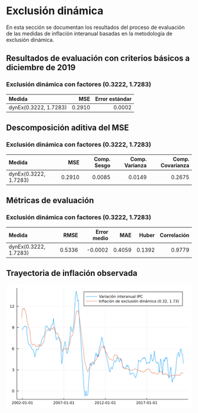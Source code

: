 # Exclusión dinámica

En esta sección se documentan los resultados del proceso de evaluación de las medidas de inflación interanual basadas en la metodología de exclusión dinámica.

## Resultados de evaluación con criterios básicos a diciembre de 2019

### Exclusión dinámica con factores (0.3222, 1.7283)

| Medida                |    MSE | Error estándar |
|:--------------------- | ------:| --------------:|
| dynEx(0.3222, 1.7283) | 0.2910 |         0.0002 |

## Descomposición aditiva del MSE

### Exclusión dinámica con factores (0.3222, 1.7283)

| Medida                |    MSE | Comp. Sesgo | Comp. Varianza | Comp. Covarianza |
|:--------------------- | ------:| -----------:| --------------:| ----------------:|
| dynEx(0.3222, 1.7283) | 0.2910 |      0.0085 |         0.0149 |           0.2675 |




## Métricas de evaluación 

### Exclusión dinámica con factores (0.3222, 1.7283)
| Medida                |   RMSE | Error medio |    MAE |  Huber | Correlación |
|:--------------------- | ------:| -----------:| ------:| ------:| -----------:|
| dynEx(0.3222, 1.7283) | 0.5336 |     -0.0002 | 0.4059 | 0.1392 |      0.9779 |


## Trayectoria de inflación observada

![Trayectoria observada](images/dynamic-exclusion/obs_trajectory.svg)
